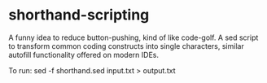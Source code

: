 # shorthand-scripting

A funny idea to reduce button-pushing, kind of like code-golf.
A sed script to transform common coding constructs into single characters, similar autofill functionality offered on modern IDEs.

To run:
sed -f shorthand.sed input.txt > output.txt
